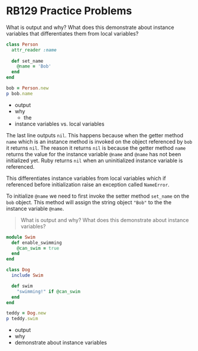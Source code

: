 # RB129 Practice Problems

 What is output and why? What does this demonstrate about instance variables that differentiates them from local variables?

```ruby
class Person
  attr_reader :name
  
  def set_name
    @name = 'Bob'
  end
end

bob = Person.new
p bob.name
``` 

- output
- why
  - the 
- instance variables vs. local variables

The last line outputs `nil`. This happens because when the getter method `name` which is an instance method is invoked on the object referenced by `bob`  it returns `nil`. The reason it returns `nil` is because the getter method `name` returns the value for the instance variable `@name` and `@name` has not been initialized yet. Ruby returns `nil` when an uninitialized instance variable is referenced. 

This differentiates instance variables from local variables which if referenced before initialization raise an exception called `NameError`. 

To initialize `@name` we need to first invoke the setter method `set_name` on the `bob` object. This method will assign the string object `"Bob"` to the the instance variable `@name`.


> What is output and why? What does this demonstrate about instance variables?

```ruby
module Swim
  def enable_swimming
    @can_swim = true
  end
end

class Dog
  include Swim

  def swim
    "swimming!" if @can_swim
  end
end

teddy = Dog.new
p teddy.swim
```

- output
- why
- demonstrate about instance variables


